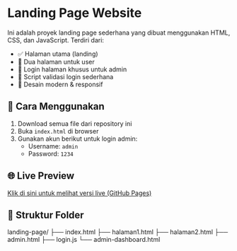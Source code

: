 # Landing Page Website

Ini adalah proyek landing page sederhana yang dibuat menggunakan HTML, CSS, dan JavaScript. Terdiri dari:

- ✅ Halaman utama (landing)
- 👥 Dua halaman untuk user
- 🔐 Login halaman khusus untuk admin
- 🧠 Script validasi login sederhana
- 🎨 Desain modern & responsif

## 🔧 Cara Menggunakan

1. Download semua file dari repository ini
2. Buka `index.html` di browser
3. Gunakan akun berikut untuk login admin:
   - Username: `admin`
   - Password: `1234`

## 🌐 Live Preview

[Klik di sini untuk melihat versi live (GitHub Pages)](https://username.github.io/landing-page/)

## 📁 Struktur Folder
landing-page/
├── index.html
├── halaman1.html
├── halaman2.html
├── admin.html
├── login.js
└── admin-dashboard.html
